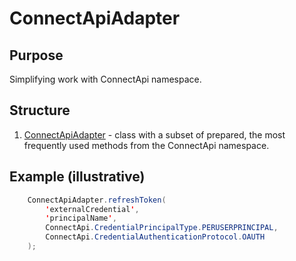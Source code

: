 # ConnectApiAdapter

## Purpose

Simplifying work with ConnectApi namespace.

## Structure

1. [ConnectApiAdapter](ConnectApiAdapter.cls) - class with a subset of prepared, the most frequently used methods from the ConnectApi namespace.

## Example (illustrative)

```Java (Apex)
    ConnectApiAdapter.refreshToken(
        'externalCredential',
        'principalName',
        ConnectApi.CredentialPrincipalType.PERUSERPRINCIPAL,
        ConnectApi.CredentialAuthenticationProtocol.OAUTH
    );
```
